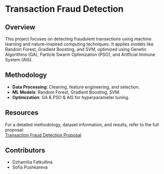 # Transaction Fraud Detection

## Overview
This project focuses on detecting fraudulent transactions using machine learning and nature-inspired computing techniques. It applies models like Random Forest, Gradient Boosting, and SVM, optimized using Genetic Algorithms (GA), Particle Swarm Optimization (PSO), and Aritficial Immune System (AIS).

## Methodology
- **Data Processing**: Cleaning, feature engineering, and selection.
- **ML Models**: Random Forest, Gradient Boosting, SVM.
- **Optimization**: GA & PSO & AIS for hyperparameter tuning.

## Resources
For a detailed methodology, dataset information, and results, refer to the full proposal:  
[Transaction Fraud Detection Proposal](Transaction%20Fraud%20Detection.pdf)

## Contributors 
- Dzhamilia Fatkullina  
- Sofia Pushkareva  

